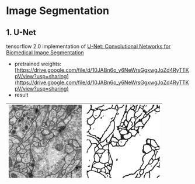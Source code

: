 # Image Segmentation

## 1. U-Net

tensorflow 2.0 implementation of [U-Net: Convolutional Networks for Biomedical Image Segmentation](https://arxiv.org/pdf/1505.04597.pdf)

- pretrained weights: [https://drive.google.com/file/d/10JABn6o_y6NeWrsGgxwgJoZd4RyTTKpV/view?usp=sharing](https://drive.google.com/file/d/10JABn6o_y6NeWrsGgxwgJoZd4RyTTKpV/view?usp=sharing)
- result

| <center><img  src="https://github.com/an-seunghwan/image_segmentation/blob/main/data/membrane/test/0.png?raw=true" width="200"  height="200"></center>  |  <center><img  src="https://github.com/an-seunghwan/image_segmentation/blob/main/data/membrane/test/predict_0.png?raw=true" width="200"  height="200"></center>
|:-:|---|